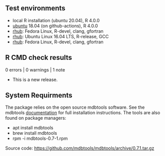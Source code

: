 ## Test environments
* local R installation (ubuntu 20.04), R 4.0.0
* [ubuntu](https://github.com/kiernann/mdbr/actions) 18.04 (on github-actions), R 4.0.0
* [rhub](https://builder.r-hub.io/status/mdbr_0.1.1.tar.gz-b4490e7b655f472fa88ed1abe473320b): Fedora Linux, R-devel, clang, gfortran
* [rhub](https://builder.r-hub.io/status/mdbr_0.1.1.tar.gz-66a7afa7897f43538970e18ca03ac013): Ubuntu Linux 16.04 LTS, R-release, GCC
* [rhub](https://builder.r-hub.io/status/mdbr_0.1.1.tar.gz-b4490e7b655f472fa88ed1abe473320b): Fedora Linux, R-devel, clang, gfortran

## R CMD check results

0 errors | 0 warnings | 1 note

* This is a new release.

## System Requirments

The package relies on the open source mdbtools software. See the mdbtools 
[documentation](http://mdbtools.sourceforge.net/install/) for full installation
instructions. The tools are also found on package managers:

* apt install mdbtools
* brew install mdbtools
* rpm -i mdbtools-0.7-1.rpm 

Source code: https://github.com/mdbtools/mdbtools/archive/0.7.1.tar.gz

